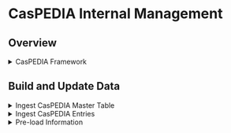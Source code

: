 # CasPEDIA Internal Management
## Overview

<details>
<summary>CasPEDIA Framework</summary>
<ul>

CasPEDIA main parts are:
  <details>
    <summary>POSTGRES database</summary>
    <ul>
      
  - safely stores all the information loaded from the source information provided by the curators
  </details>
  
  <details>
    <summary>Python scripts</summary>
    <ul>
      
  - perform data parsing and formatting
  - these interact with the POSTGRES database to load and pull data as needed
  </details>
      
  <details>
    <summary>FLASK API</summary>
    <ul>
  
  - renders the web pages based on the data stored by the python scripts

```
python py/db_loadNupdate.py
```
  </details>
</details>

## Build and Update Data

<details>
<summary>Ingest CasPEDIA Master Table</summary>
<ul>

  - CasPEDIA relies on google forms spreadsheets hosted on google drive to load its Wiki pages
  - To capture those spreadsheets into the site API, we use three python scripts
  - The first, pulls and parses the `master table`, which contains highlevel content about the entries
```
python py/db_loadNupdate.py
```
</details>

<details>
<summary>Ingest CasPEDIA Entries</summary>
<ul>

  - Next we capture the entries' spreadsheets into the site API
  - In this step, we pull and parse the `individual entries`, which harbors more detailed content about the entries
  - This is where the CasPEDIA references are built into the database
```
python py/wiki_loadNupdate.py
```
</details>

<details>
<summary>Pre-load Information</summary>
<ul>
  
  - Next, the information parsed from the first step is stored into static pickled containers
  - These will be dynamically loaded onto HTML pages every time they're accessed through the website
  - By doing this, any changes to the page formatting (HTML) stays separated from the actual information (pickled content)
```
python py/preload_wiki.py
```
